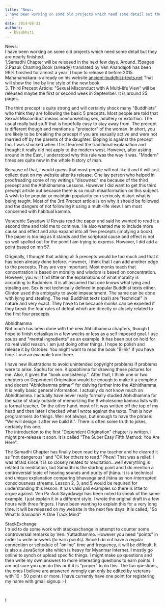 ```yaml
---
title: "News:
I have been working on some old projects which need some detail but they are nearly finished.
..."
date: 2014-08-31
authors: 
  - bksubhuti
---
```


News:  
I have been working on some old projects which need some detail but they are nearly finished.  
1.Samadhi Chapter will be released in the next few days. Around..15pages  
2.Paauk Chanting Book (already) translated by Ven Anandajoti has been 96% finished for almost a year! I hope to release it before 2015. Mahanamakara is already on his website [ancient-buddhist-texts.net](http://ancient-buddhist-texts.net) That will show the line by line style of the new book.  
3\. Third Precept Article: "Sexual Misconduct with A Multi-life View" will be released maybe the first or second week in September. It is around 25 pages.  
  
The third precept is quite strong and will certainly shock many "Buddhists" who think they are following the basic 5 precepts. Most people are told that Sexual Misconduct means nonconsenting sex, adultery or extortion. The usual really bad stuff that is hopefully easy to stay away from. The precept is different though and mentions a "protector" of the woman. In short, you are likely to be breaking the precept if you are sexually active and were not married off by the parents of the daughter. Eloping is against the precept too. I was shocked when I first learned the traditional explanation and thought it really did not apply to the modern west. However, after asking around in the East, I understood why this rule was the way it was. "Modern" times are quite new in the whole history of man.  
  
Because of that, I would guess that most people will not like it and it will just collect dust on my website after its release. One lay person who helped in proofreading some of my writings "disowned" me because of the third precept and the Abhidhamma Lessons. However I did want to get this third precept article out because there is so much misinformation on this subject. A wish to be popular or maintain popularity can seriously distort what is being taught. Most of the 3rd Precept article is on why it should be followed and the dangers of not following it using a multi-life view. I am most concerned with habitual kamma.  
  
Venerable Sayadaw U Revata read the paper and said he wanted to read it a second time and told me to continue. He also wanted me to include more cause and effect and also expand into all five precepts (implying a book). The paper is too big as it stands and the scriptural cause and effect is not so well spelled out for the point I am trying to express. However, I did add a point based on mn 57. 
  
Originally, I thought that adding all 5 precepts would be too much and that it has been already done before. However, I think that I can add another edge to the precepts. They are very important. Most monks teach that concentration is based on morality and wisdom is based on concentration. However, you will find little on the explanations of what morality is according to Buddhism. It is all assumed that one knows what lying and stealing are. Sex is not technically defined in popular Buddhist texts either. Clinton used this ambiguity to avoid impeachment. The same can be done with lying and stealing. The real Buddhist texts (pali) are "technical" in nature and very exact. They have to be because monks can be expelled if they break the four rules of defeat which are directly or closely related to the first four precepts.  
  
Abhidhamma  
Not much has been done with the new Abhidhamma chapters, though I hope to finish cetasikas in a few weeks or less as a self imposed goal. I use soups and "mental ingredients" as an example. It has been put on hold for no real valid reason. I am just doing other things. I hope to polish and release it by October. You might want to read the book "Blink" if you have time. I use an example from there.  
  
I have new illustrations to avoid unintended copyright problems if problems were to arise. Sadhu for ven. Kippabhinna for drawing these pictures for me. Also, it gives the "book consistency.". After that, I think one or two chapters on Dependent Origination would be enough to make it a complete and decent "Abhidhamma primer" for delving further into the Abhidhamma. It is really basic general information. I actually do not know much on Abhidhamma. I actually have never really formally studied Abhidhamma for the sake of study outside of memorizing the 8 wholesome kamma lists with a formal teacher. On the other hand, most of it was written off the top of my head and then later I checked what I wrote against the texts. That is how programmers do things. Well not always, but enough to have the phrase: "We will design it after we build it.". There is often some truth to jokes, certainly this one.  
The introduction to the first "Dependent Origination" chapter is written. I might pre-release it soon. It is called "The Super Easy Fifth Method: You Are Here".  
  
The Samadhi Chapter has finally been read by my teacher and he cleared it as "not dangerous" and "OK for others to read." Phew! That was a relief. I was afraid since it is so closely related to meditation...well everything is related to meditation, but Samādhi is the starting point and I do mention a controversial topic of hearing sounds and purity of jhāna. It is a technical and unique explanation comparing bhavanga and jhāna as non-interrupted consciousness streams. Lesson 2, 3, and 5 would be required for understanding this lesson. It has valid pali examples so there is little to argue against. Ven Pa-Auk Sayadawjyi has been noted to speak of the same example. I just explain it in a different style. I wrote the original draft in a few hours with three fingers. I have been wanting to explain this for a very long time. It will be released on my website in the next few days. It is called, "So What Is Samadhi? A One Track Mind"  
  
StackExchange  
I tried to do some work with stackexchange in attempt to counter some controversial remarks by Ven. Yuttadhammo. However you need "points" in order to write answers (to earn points). Since I do not have a regular connection or schedule of "online" time and frequency, it will be difficult. It is also a JavaScript site which is heavy for Myanmar Internet. I mostly go online to synch or upload specific things. I might make up questions and then write my own answers to more interesting questions to earn points. I am not sure you can do this or if it is "proper" to do this. The fun questions, the ones I believe are answered wrongly can only be edited by veterans with 10 - 50 points or more. I have currently have one point for registering my name with gmail signup.:-)  
  
  
  
﻿

!

